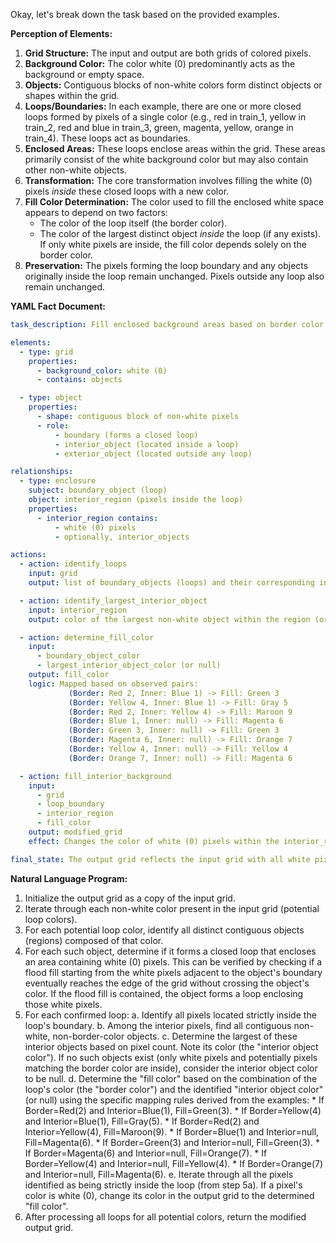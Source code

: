 Okay, let's break down the task based on the provided examples.

**Perception of Elements:**

1.  **Grid Structure:** The input and output are both grids of colored pixels.
2.  **Background Color:** The color white (0) predominantly acts as the background or empty space.
3.  **Objects:** Contiguous blocks of non-white colors form distinct objects or shapes within the grid.
4.  **Loops/Boundaries:** In each example, there are one or more closed loops formed by pixels of a single color (e.g., red in train\_1, yellow in train\_2, red and blue in train\_3, green, magenta, yellow, orange in train\_4). These loops act as boundaries.
5.  **Enclosed Areas:** These loops enclose areas within the grid. These areas primarily consist of the white background color but may also contain other non-white objects.
6.  **Transformation:** The core transformation involves filling the white (0) pixels *inside* these closed loops with a new color.
7.  **Fill Color Determination:** The color used to fill the enclosed white space appears to depend on two factors:
    *   The color of the loop itself (the border color).
    *   The color of the largest distinct object *inside* the loop (if any exists). If only white pixels are inside, the fill color depends solely on the border color.
8.  **Preservation:** The pixels forming the loop boundary and any objects originally inside the loop remain unchanged. Pixels outside any loop also remain unchanged.

**YAML Fact Document:**


```yaml
task_description: Fill enclosed background areas based on border color and largest interior object color.

elements:
  - type: grid
    properties:
      - background_color: white (0)
      - contains: objects

  - type: object
    properties:
      - shape: contiguous block of non-white pixels
      - role:
          - boundary (forms a closed loop)
          - interior_object (located inside a loop)
          - exterior_object (located outside any loop)

relationships:
  - type: enclosure
    subject: boundary_object (loop)
    object: interior_region (pixels inside the loop)
    properties:
      - interior_region contains:
          - white (0) pixels
          - optionally, interior_objects

actions:
  - action: identify_loops
    input: grid
    output: list of boundary_objects (loops) and their corresponding interior_regions

  - action: identify_largest_interior_object
    input: interior_region
    output: color of the largest non-white object within the region (or null if none)

  - action: determine_fill_color
    input:
      - boundary_object_color
      - largest_interior_object_color (or null)
    output: fill_color
    logic: Mapped based on observed pairs:
             (Border: Red 2, Inner: Blue 1) -> Fill: Green 3
             (Border: Yellow 4, Inner: Blue 1) -> Fill: Gray 5
             (Border: Red 2, Inner: Yellow 4) -> Fill: Maroon 9
             (Border: Blue 1, Inner: null) -> Fill: Magenta 6
             (Border: Green 3, Inner: null) -> Fill: Green 3
             (Border: Magenta 6, Inner: null) -> Fill: Orange 7
             (Border: Yellow 4, Inner: null) -> Fill: Yellow 4
             (Border: Orange 7, Inner: null) -> Fill: Magenta 6

  - action: fill_interior_background
    input:
      - grid
      - loop_boundary
      - interior_region
      - fill_color
    output: modified_grid
    effect: Changes the color of white (0) pixels within the interior_region to the fill_color.

final_state: The output grid reflects the input grid with all white pixels inside identified loops filled according to the determined fill color. Loop pixels and interior object pixels remain unchanged.
```


**Natural Language Program:**

1.  Initialize the output grid as a copy of the input grid.
2.  Iterate through each non-white color present in the input grid (potential loop colors).
3.  For each potential loop color, identify all distinct contiguous objects (regions) composed of that color.
4.  For each such object, determine if it forms a closed loop that encloses an area containing white (0) pixels. This can be verified by checking if a flood fill starting from the white pixels adjacent to the object's boundary eventually reaches the edge of the grid without crossing the object's color. If the flood fill is contained, the object forms a loop enclosing those white pixels.
5.  For each confirmed loop:
    a.  Identify all pixels located strictly inside the loop's boundary.
    b.  Among the interior pixels, find all contiguous non-white, non-border-color objects.
    c.  Determine the largest of these interior objects based on pixel count. Note its color (the "interior object color"). If no such objects exist (only white pixels and potentially pixels matching the border color are inside), consider the interior object color to be null.
    d.  Determine the "fill color" based on the combination of the loop's color (the "border color") and the identified "interior object color" (or null) using the specific mapping rules derived from the examples:
        *   If Border=Red(2) and Interior=Blue(1), Fill=Green(3).
        *   If Border=Yellow(4) and Interior=Blue(1), Fill=Gray(5).
        *   If Border=Red(2) and Interior=Yellow(4), Fill=Maroon(9).
        *   If Border=Blue(1) and Interior=null, Fill=Magenta(6).
        *   If Border=Green(3) and Interior=null, Fill=Green(3).
        *   If Border=Magenta(6) and Interior=null, Fill=Orange(7).
        *   If Border=Yellow(4) and Interior=null, Fill=Yellow(4).
        *   If Border=Orange(7) and Interior=null, Fill=Magenta(6).
    e.  Iterate through all the pixels identified as being strictly inside the loop (from step 5a). If a pixel's color is white (0), change its color in the output grid to the determined "fill color".
6.  After processing all loops for all potential colors, return the modified output grid.